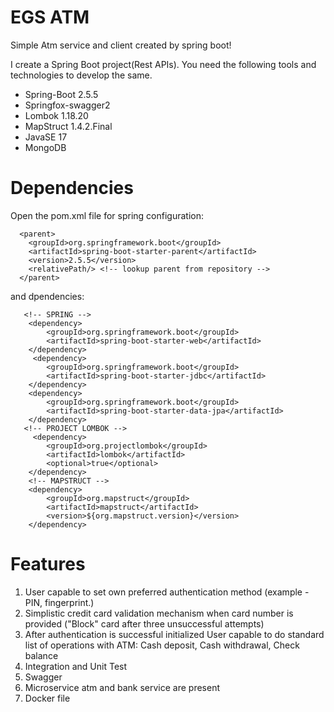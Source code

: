 # EGS ATM
Simple Atm service and client created by spring boot!

I create a Spring Boot project(Rest APIs). You need the following tools and technologies to develop the same.
- Spring-Boot 2.5.5
- Springfox-swagger2 
- Lombok 1.18.20
- MapStruct 1.4.2.Final
- JavaSE 17
- MongoDB

# Dependencies
Open the pom.xml file for spring configuration:

      <parent>
        <groupId>org.springframework.boot</groupId>
        <artifactId>spring-boot-starter-parent</artifactId>
        <version>2.5.5</version>
        <relativePath/> <!-- lookup parent from repository -->
      </parent>

and dpendencies:

       <!-- SPRING -->
        <dependency>
            <groupId>org.springframework.boot</groupId>
            <artifactId>spring-boot-starter-web</artifactId>
        </dependency>
         <dependency>
            <groupId>org.springframework.boot</groupId>
            <artifactId>spring-boot-starter-jdbc</artifactId>
        </dependency>
        <dependency>
            <groupId>org.springframework.boot</groupId>
            <artifactId>spring-boot-starter-data-jpa</artifactId>
        </dependency>
       <!-- PROJECT LOMBOK -->
         <dependency>
            <groupId>org.projectlombok</groupId>
            <artifactId>lombok</artifactId>
            <optional>true</optional>
        </dependency>
        <!-- MAPSTRUCT -->
        <dependency>
            <groupId>org.mapstruct</groupId>
            <artifactId>mapstruct</artifactId>
            <version>${org.mapstruct.version}</version>
        </dependency>
         


# Features

1. User capable to set own preferred authentication method (example - PIN, fingerprint.)
2. Simplistic credit card validation mechanism when card number is provided ("Block" card after three unsuccessful attempts)
3. After authentication is successful initialized User capable to do standard list of operations with ATM: Cash deposit, Cash withdrawal, Check balance
4. Integration and Unit Test
5. Swagger 
6. Microservice atm and bank service are present
7. Docker file